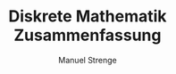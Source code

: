 ---
title:  'Diskrete  Mathematik Zusammenfassung'
author:
- Manuel Strenge
keywords: [DM, pain]
...